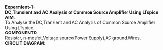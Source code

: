 **Expermient-1-**  
**DC,Transient and AC Analysis of Common Source Amplifier Using LTspice**  
**AIM**:  
To Analyse the DC,Transient and AC Analysis of Common Source Amplifier Using LTspice.  
**COMPONENTS**:  
Resistor, n-mosfet,Voltage source(Power Supply),AC ground,Wires.  
**CIRCUIT DIAGRAM**:  
